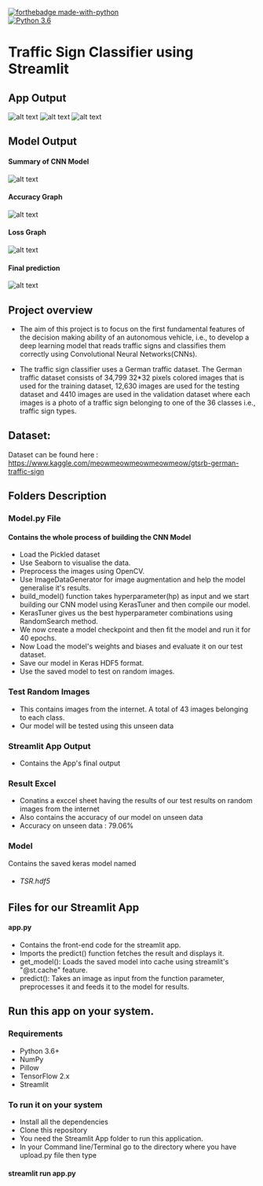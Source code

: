 [![forthebadge made-with-python](http://ForTheBadge.com/images/badges/made-with-python.svg)](https://www.python.org/)                 
[![Python 3.6](https://img.shields.io/badge/python-3.6-blue.svg)](https://www.python.org/downloads/release/python-360/) 

# Traffic Sign Classifier using Streamlit

## App Output
![alt text](https://github.com/Krunal3909/Traffic-Sign-Recognition/blob/main/Front%20Page.png)
![alt text](https://github.com/Krunal3909/Traffic-Sign-Recognition/blob/main/Image%20upload.png)
![alt text](https://github.com/Krunal3909/Traffic-Sign-Recognition/blob/main/Result.png)

## Model Output
#### Summary of CNN Model
![alt text](https://github.com/Krunal3909/Traffic-Sign-Recognition/blob/main/model_summary.png)
#### Accuracy Graph
![alt text](https://github.com/Krunal3909/Traffic-Sign-Recognition/blob/main/accuracy_chart.png)
#### Loss Graph
![alt text](https://github.com/Krunal3909/Traffic-Sign-Recognition/blob/main/loss_chart.png)
#### Final prediction
![alt text](https://github.com/Krunal3909/Traffic-Sign-Recognition/blob/main/final_prediction.png)


## Project overview
- The aim of this project is to focus on the first fundamental features of the decision making ability of an autonomous vehicle, 
i.e., to develop a deep learning model that reads traffic signs and classifies them correctly using Convolutional Neural Networks(CNNs).

- The traffic sign classifier uses a German traffic dataset. The German traffic dataset consists of
34,799 32*32 pixels colored images that is used for the training dataset, 12,630 images are used
for the testing dataset and 4410 images are used in the validation dataset where each images is a
photo of a traffic sign belonging to one of the 36 classes i.e., traffic sign types.


## Dataset:
Dataset can be found here : https://www.kaggle.com/meowmeowmeowmeowmeow/gtsrb-german-traffic-sign


## Folders Description
### Model.py File
#### Contains the whole process of building the CNN Model 
- Load the Pickled dataset
- Use Seaborn to visualise the data.
- Preprocess the images using OpenCV.
- Use ImageDataGenerator for image augmentation and help the model generalise it's results.
- build_model() function takes hyperparameter(hp) as input and we start building our CNN model using KerasTuner and then compile our model.
- KerasTuner gives us the best hyperparameter combinations using RandomSearch method.
- We now create a model checkpoint and then fit the model and run it for 40 epochs.
- Now Load the model's weights and biases and evaluate it on our test dataset.
- Save our model in Keras HDF5 format.
- Use the saved model to test on random images.

### Test Random Images
- This contains images from the internet. A total of 43 images belonging to each class.
- Our model will be tested using this unseen data

### Streamlit App Output
- Contains the App's final output 

### Result Excel
- Conatins a exccel sheet having the results of our test results on random images from the internet
- Also contains the accuracy of our model on unseen data
- Accuracy on unseen data : 79.06%

### Model
Contains the saved keras model named
- ###### TSR.hdf5

## Files for our Streamlit App


#### app.py
- Contains the front-end code for the streamlit app.
- Imports the predict() function fetches the result and displays it.
- get_model(): Loads the saved model into cache using streamlit's "@st.cache" feature.
- predict(): Takes an image as input from the function parameter, preprocesses it and feeds it to the model for results.


## Run this app on your system.
### Requirements
- Python 3.6+
- NumPy
- Pillow
- TensorFlow 2.x
- Streamlit 

### To run it on your system
- Install all the dependencies
- Clone this repository
- You need the Streamlit App folder to run this application.
- In your Command line/Terminal go to the directory where you have upload.py file then type 
#### streamlit run app.py



